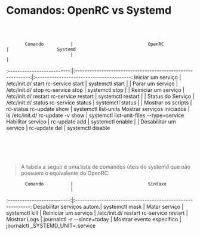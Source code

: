 # Comandos: OpenRC vs Systemd

<br> </br>

           Comando          |                            OpenRC                           |                  Systemd
                            |                                                             |
:--------------------------:|:-----------------------------------------------------------:|:----------------------------------------:
 Iniciar um serviço         | /etc/init.d/<service> start  rc-service <service> start     | systemctl start <service>
                            |                                                             |
 Parar um serviço           | /etc/init.d/<service> stop  rc-service <service> stop       | systemctl stop <service>
                            |                                                             |
 Reiniciar um serviço       | /etc/init.d/<service> restart  rc-service <service> restart | systemctl restart <service>
                            |                                                             |
 Status do Serviço          | /etc/init.d/<service> status  rc-service <service> status   | systemctl status <service>
                            |                                                             |
 Mostrar os scripts         | rc-status  rc-update show                                   | systemctl list-units
 Mostrar serviços iniciados | ls /etc/init.d/  rc-update -v show                          | systemctl list-unit-files --type=service
 Habilitar serviço          | rc-update add <service> <runlevel>                          | systemctl enable <service>
                            |                                                             |
 Desabilitar um serviço     | rc-update del <service> <runlevel>                          | systemctl disable <service>

<br> </br>

#

> A tabela a seguir é uma lista de comandos úteis do systemd que não possuem o equivalente do OpenRC:


           Comando          |                            Sintaxe
                            |
:--------------------------:|:-----------------------------------------------------------:
 Desabilitar serviços autom.| systemctl mask <service>
                            |
 Matar    serviço           | systemctl kill <service>
                            |
 Reiniciar um serviço       | /etc/init.d/<service> restart  rc-service <service> restart
                            |
 Mostrar Logs               | journalctl -r --since=today
                            |
 Mostrar evento específico   | journalctl _SYSTEMD_UNIT=<service>.service
